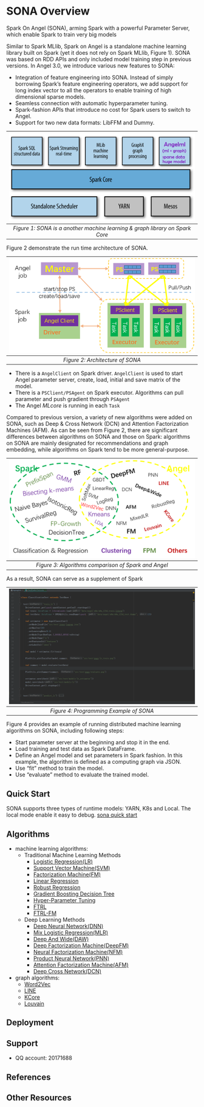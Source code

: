 # SONA Overview
Spark On Angel (SONA), arming Spark with a powerful Parameter Server, which enable Spark to train very big models

Similar to Spark MLlib, Spark on Angel is a standalone machine learning library built on Spark (yet it does not rely on Spark MLlib, Figure 1). 
SONA was based on RDD APIs and only included model training step in previous versions. In Angel 3.0, we introduce various new features to SONA:
- Integration of feature engineering into SONA. Instead of simply borrowing Spark’s feature engineering operators, we add support for long index vector to all the operators to enable training of high dimensional sparse models. 
- Seamless connection with automatic hyperparameter tuning.
- Spark-fashion APIs that introduce no cost for Spark users to switch to Angel.
- Support for two new data formats: LibFFM and Dummy.

| ![sona_fig00](docs/imgs/sona_fig00.png) |
|  :----:    |
| *Figure 1: SONA is a another machine learning & graph library on Spark Core*   |

Figure 2 demonstrate the run time architecture of SONA.

| ![sona_fig01](docs/imgs/sona_fig01.png) |
|  :----:    |
| *Figure 2: Architecture of SONA*   |

- There is a `AngelClient` on Spark driver. `AngelClient` is used to start Angel parameter server, create, load, initial and save matrix of the model. 
- There is a `PSClient/PSAgent` on Spark executor. Algorithms can pull parameter and push gradient through `PSAgent`
- The Angel *MLcore* is running in each `Task`

Compared to previous version, a variety of new algorithms were added on SONA, such as Deep & Cross Network (DCN) and 
Attention Factorization Machines (AFM). As can be seen from Figure 2, there are significant differences 
between algorithms on SONA and those on Spark: algorithms on SONA are mainly designated for recommendations 
and graph embedding, while algorithms on Spark tend to be more general-purpose. 

| ![sona_fig02](docs/imgs/sona_fig02.png) |
|  :----:    |
| *Figure 3: Algorithms comparison of Spark and Angel*   |

As a result, SONA can serve as a supplement of Spark

| ![sparkonangel](docs/imgs/sparkonangel.gif) |
|  :----:    |
| *Figure 4: Programming Example of SONA*   |


Figure 4 provides an example of running distributed machine learning algorithms on SONA, including following steps:
- Start parameter server at the beginning and stop it in the end.
- Load training and test data as Spark DataFrame.
- Define an Angel model and set parameters in Spark fashion. In this example, the algorithm is defined as a computing graph via JSON.
- Use “fit” method to train the model. 
- Use “evaluate” method to evaluate the trained model. 


## Quick Start
SONA supports three types of runtime models: YARN, K8s and Local. The local mode enable it easy to debug. 
[sona quick start](./docs/tutorials/sona_quick_start.md)
 
## Algorithms
- machine learning algorithms:
    + Traditional Machine Learning Methods
        - [Logistic Regression(LR)](docs/algo/lr_sona_en.md)
        - [Support Vector Machine(SVM)](docs/algo/svm_sona_en.md)
        - [Factorization Machine(FM)](docs/algo/fm_sona_en.md)
        - [Linear Regression](docs/algo/linreg_sona_en.md)
        - [Robust Regression](docs/algo/robust_sona_en.md)
        - [Gradient Boosting Decision Tree](docs/GBDT.md)
        - [Hyper-Parameter Tuning](docs/AutoML.md)
        - [FTRL](docs/algo/ftrl_lr_sona_en.md)
        - [FTRL-FM](docs/algo/ftrl_fm_sona_en.md)
    + Deep Learning Methods
        - [Deep Neural Network(DNN)](docs/algo/dnn_sona_en.md)
        - [Mix Logistic Regression(MLR)](docs/algo/mlr_sona_en.md)
        - [Deep And Wide(DAW)](docs/algo/daw_sona_en.md)
        - [Deep Factorization Machine(DeepFM)](docs/algo/deepfm_sona_en.md)
        - [Neural Factorization Machine(NFM)](docs/algo/nfm_sona_en.md)
        - [Product Neural Network(PNN)](docs/algo/pnn_sona_en.md)
        - [Attention Factorization Machine(AFM)](docs/algo/afm_sona_en.md)
        - [Deep Cross Network(DCN)](docs/algo/dcn_sona_en.md)
- graph algorithms:
    + [Word2Vec](docs/algo/word2vec_sona_en.md)
    + [LINE](docs/algo/line_sona_en.md)
    + [KCore](docs/algo/kcore_sona_en.md)
    + [Louvain](docs/algo/louvain_sona_en.md)

## Deployment

## Support
- QQ account: 20171688

## References

## Other Resources
